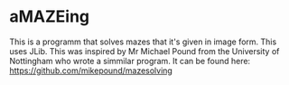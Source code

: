 # aMAZEing
This is a programm that solves mazes that it's given in image form. This uses JLib.
This was inspired by Mr Michael Pound from the University of Nottingham who wrote a simmilar program. It can be found here: https://github.com/mikepound/mazesolving
